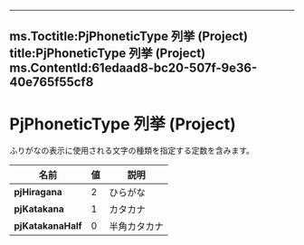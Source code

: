 

---
ms.Toctitle:PjPhoneticType 列挙 (Project)
title:PjPhoneticType 列挙 (Project)
ms.ContentId:61edaad8-bc20-507f-9e36-40e765f55cf8
---
# PjPhoneticType 列挙 (Project)




ふりがなの表示に使用される文字の種類を指定する定数を含みます。

|**名前**|**値**|**説明**|
|---|---|---|
|**pjHiragana**|2|ひらがな|
|**pjKatakana**|1|カタカナ|
|**pjKatakanaHalf**|0|半角カタカナ|




